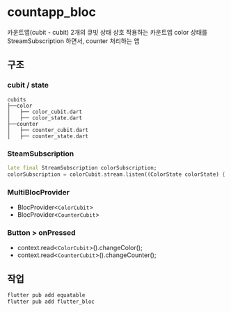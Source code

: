 # countapp_bloc

카운트앱(cubit - cubit)
2개의 큐빗 상태 상호 작용하는 카운트앱
color 상태를 StreamSubscription 하면서, counter 처리하는 앱

## 구조

### cubit / state

```tree
cubits
├──color
│   ├── color_cubit.dart
│   ├── color_state.dart
├──counter
│   ├── counter_cubit.dart
│   ├── counter_state.dart
```

### SteamSubscription

```dart
late final StreamSubscription colorSubscription;
colorSubscription = colorCubit.stream.listen((ColorState colorState) { });
```

### MultiBlocProvider

- BlocProvider<`ColorCubit`>
- BlocProvider<`CounterCubit`>

### Button > onPressed

- context.read<`ColorCubit`>().changeColor();
- context.read<`CounterCubit`>().changeCounter();

## 작업

```bash
flutter pub add equatable
flutter pub add flutter_bloc
```
